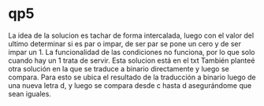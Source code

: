 # qp5
La idea de la solucion es tachar de forma intercalada, luego con el valor del ultimo determinar si es par o impar, de ser par se pone un cero y de ser impar un 1.
La funcionalidad de las condiciones no funciona, por lo que solo cuando hay un 1 trata de servir. Esta solucion está en el txt
También planteé otra solución en la que se traduce a binario directamente y luego se compara. Para esto se ubica el resultado de la traducción a binario luego de una nueva letra d, y luego se compara desde c hasta d asegurándome que sean iguales.
